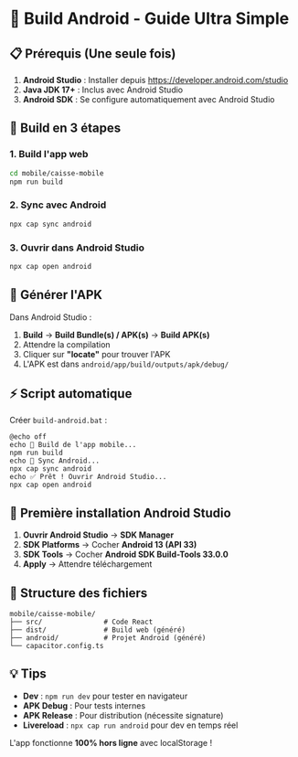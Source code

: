 # 🔨 Build Android - Guide Ultra Simple

## 📋 Prérequis (Une seule fois)

1. **Android Studio** : Installer depuis https://developer.android.com/studio
2. **Java JDK 17+** : Inclus avec Android Studio
3. **Android SDK** : Se configure automatiquement avec Android Studio

## 🚀 Build en 3 étapes

### 1. Build l'app web
```bash
cd mobile/caisse-mobile
npm run build
```

### 2. Sync avec Android
```bash
npx cap sync android
```

### 3. Ouvrir dans Android Studio
```bash
npx cap open android
```

## 📱 Générer l'APK

Dans Android Studio :
1. **Build** → **Build Bundle(s) / APK(s)** → **Build APK(s)**
2. Attendre la compilation
3. Cliquer sur **"locate"** pour trouver l'APK
4. L'APK est dans `android/app/build/outputs/apk/debug/`

## ⚡ Script automatique

Créer `build-android.bat` :
```batch
@echo off
echo 🔨 Build de l'app mobile...
npm run build
echo 📱 Sync Android...
npx cap sync android
echo ✅ Prêt ! Ouvrir Android Studio...
npx cap open android
```

## 🔧 Première installation Android Studio

1. **Ouvrir Android Studio** → **SDK Manager**
2. **SDK Platforms** → Cocher **Android 13 (API 33)**
3. **SDK Tools** → Cocher **Android SDK Build-Tools 33.0.0**
4. **Apply** → Attendre téléchargement

## 📂 Structure des fichiers

```
mobile/caisse-mobile/
├── src/               # Code React
├── dist/              # Build web (généré)
├── android/           # Projet Android (généré)
└── capacitor.config.ts
```

## 💡 Tips

- **Dev** : `npm run dev` pour tester en navigateur
- **APK Debug** : Pour tests internes
- **APK Release** : Pour distribution (nécessite signature)
- **Livereload** : `npx cap run android` pour dev en temps réel

L'app fonctionne **100% hors ligne** avec localStorage !
